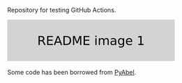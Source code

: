 Repository for testing GitHub Actions.

![image](https://raw.githubusercontent.com/MikhailRyazanov/Actions/img/img/readme.svg)

Some code has been borrowed from [PyAbel](https://github.com/PyAbel/PyAbel).
